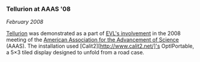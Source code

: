 ### Tellurion at AAAS '08

*February 2008*

[Tellurion][] was demonstrated as a part of [EVL's involvement][evl] in the 2008 meeting of the [American Association for the Advancement of Science][aaas] (AAAS). The installation used [Calit2][http://www.calit2.net/]'s OptIPortable, a 5&times;3 tiled display designed to unfold from a road case.

[tellurion]: research.html#tellurion
[evl]:       http://www.evl.uic.edu/core.php?mod=4&amp;type=4&amp;indi=552
[aaas]:      http://www.aaas.org/meetings/
[calit2]:    http://www.calit2.net/
